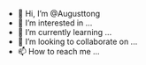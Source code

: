 - 👋 Hi, I’m @Augusttong
- 👀 I’m interested in ...
- 🌱 I’m currently learning ...
- 💞️ I’m looking to collaborate on ...
- 📫 How to reach me ...

<!---
Augusttong/Augusttong is a ✨ special ✨ repository because its `README.md` (this file) appears on your GitHub profile.
You can click the Preview link to take a look at your changes.
--->
